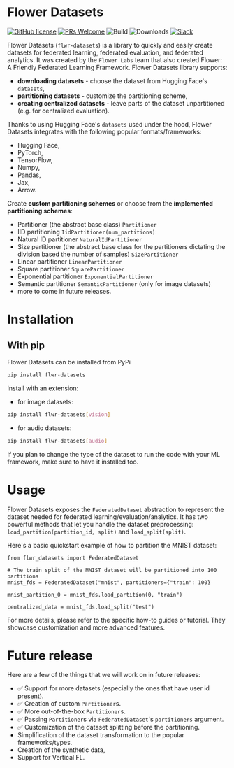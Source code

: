# Flower Datasets

[![GitHub license](https://img.shields.io/github/license/adap/flower)](https://github.com/adap/flower/blob/main/LICENSE)
[![PRs Welcome](https://img.shields.io/badge/PRs-welcome-brightgreen.svg)](https://github.com/adap/flower/blob/main/CONTRIBUTING.md)
![Build](https://github.com/adap/flower/actions/workflows/framework.yml/badge.svg)
![Downloads](https://pepy.tech/badge/flwr-datasets)
[![Slack](https://img.shields.io/badge/Chat-Slack-red)](https://flower.ai/join-slack)

Flower Datasets (`flwr-datasets`) is a library to quickly and easily create datasets for federated learning, federated evaluation, and federated analytics. It was created by the `Flower Labs` team that also created Flower: A Friendly Federated Learning Framework.
Flower Datasets library supports:
* **downloading datasets** - choose the dataset from Hugging Face's `datasets`,
* **partitioning datasets** - customize the partitioning scheme,
* **creating centralized datasets** - leave parts of the dataset unpartitioned (e.g. for centralized evaluation).

Thanks to using Hugging Face's `datasets` used under the hood, Flower Datasets integrates with the following popular formats/frameworks:
* Hugging Face,
* PyTorch,
* TensorFlow,
* Numpy,
* Pandas,
* Jax,
* Arrow.

Create **custom partitioning schemes** or choose from the **implemented partitioning schemes**:
* Partitioner (the abstract base class) `Partitioner`
* IID partitioning `IidPartitioner(num_partitions)`
* Natural ID partitioner `NaturalIdPartitioner`
* Size partitioner (the abstract base class for the partitioners dictating the division based the number of samples) `SizePartitioner`
* Linear partitioner `LinearPartitioner`
* Square partitioner `SquarePartitioner`
* Exponential partitioner `ExponentialPartitioner`
* Semantic partitioner `SemanticPartitioner` (only for image datasets)
* more to come in future releases.

# Installation

## With pip

Flower Datasets can be installed from PyPi

```bash
pip install flwr-datasets
```

Install with an extension:

* for image datasets:

```bash
pip install flwr-datasets[vision]
```

* for audio datasets:

```bash
pip install flwr-datasets[audio]
```

If you plan to change the type of the dataset to run the code with your ML framework, make sure to have it installed too.

# Usage

Flower Datasets exposes the `FederatedDataset` abstraction to represent the dataset needed for federated learning/evaluation/analytics. It has two powerful methods that let you handle the dataset preprocessing: `load_partition(partition_id, split)` and `load_split(split)`.

Here's a basic quickstart example of how to partition the MNIST dataset:

```
from flwr_datasets import FederatedDataset

# The train split of the MNIST dataset will be partitioned into 100 partitions
mnist_fds = FederatedDataset("mnist", partitioners={"train": 100}

mnist_partition_0 = mnist_fds.load_partition(0, "train")

centralized_data = mnist_fds.load_split("test")
```

For more details, please refer to the specific how-to guides or tutorial. They showcase customization and more advanced features.

# Future release

Here are a few of the things that we will work on in future releases:

* ✅ Support for more datasets (especially the ones that have user id present).
* ✅ Creation of custom `Partitioner`s.
* ✅ More out-of-the-box `Partitioner`s.
* ✅ Passing `Partitioner`s via `FederatedDataset`'s `partitioners` argument.
* ✅ Customization of the dataset splitting before the partitioning.
* Simplification of the dataset transformation to the popular frameworks/types.
* Creation of the synthetic data,
* Support for Vertical FL.
